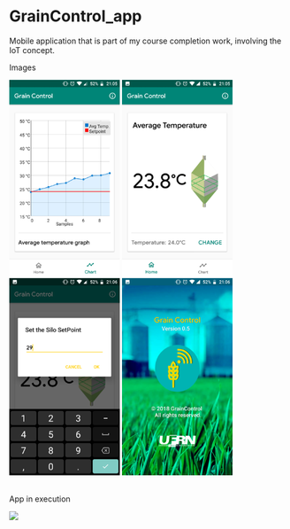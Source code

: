 # GrainControl_app
Mobile application that is part of my course completion work, involving the IoT concept.

Images

<p float="left">
  <img src="https://raw.githubusercontent.com/joaoGabriel55/GrainControl_app/master/screenshots/screenshot%20(1).png" width="200" />
  <img src="https://raw.githubusercontent.com/joaoGabriel55/GrainControl_app/master/screenshots/screenshot%20(2).png" width="200" />
  <img src="https://raw.githubusercontent.com/joaoGabriel55/GrainControl_app/master/screenshots/screenshot%20(3).png" width="200" />
  <img src="https://raw.githubusercontent.com/joaoGabriel55/GrainControl_app/master/screenshots/screenshot%20(4).png" width="200" />
</p>
<br>
App in execution
<br>
<p>
  <img src="https://raw.githubusercontent.com/joaoGabriel55/GrainControl_app/master/screenshots/GIF_app.gif" width="200" />
</p>

